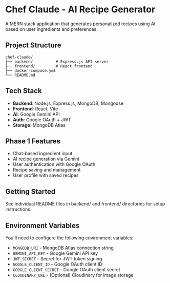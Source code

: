 # Chef Claude - AI Recipe Generator

A MERN stack application that generates personalized recipes using AI based on user ingredients and preferences.

## Project Structure

```
chef-claude/
├── backend/          # Express.js API server
├── frontend/         # React frontend
├── docker-compose.yml
└── README.md
```

## Tech Stack

- **Backend**: Node.js, Express.js, MongoDB, Mongoose
- **Frontend**: React, Vite
- **AI**: Google Gemini API
- **Auth**: Google OAuth + JWT
- **Storage**: MongoDB Atlas

## Phase 1 Features

- Chat-based ingredient input
- AI recipe generation via Gemini
- User authentication with Google OAuth
- Recipe saving and management
- User profile with saved recipes

## Getting Started

See individual README files in backend/ and frontend/ directories for setup instructions.

## Environment Variables

You'll need to configure the following environment variables:

- `MONGODB_URI` - MongoDB Atlas connection string
- `GEMINI_API_KEY` - Google Gemini API key
- `JWT_SECRET` - Secret for JWT token signing
- `GOOGLE_CLIENT_ID` - Google OAuth client ID
- `GOOGLE_CLIENT_SECRET` - Google OAuth client secret
- `CLOUDINARY_URL` - (Optional) Cloudinary for image storage

